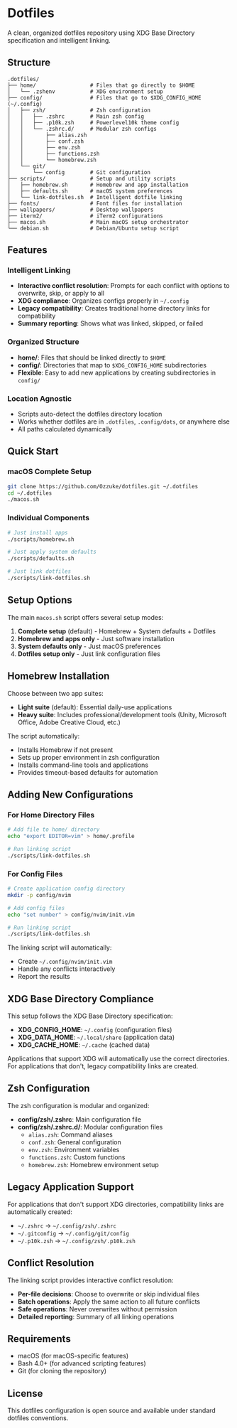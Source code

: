 # Dotfiles

A clean, organized dotfiles repository using XDG Base Directory specification and intelligent linking.

## Structure

```
.dotfiles/
├── home/                 # Files that go directly to $HOME
│   └── .zshenv           # XDG environment setup
├── config/               # Files that go to $XDG_CONFIG_HOME (~/.config)
│   ├── zsh/              # Zsh configuration
│   │   ├── .zshrc        # Main zsh config
│   │   ├── .p10k.zsh     # Powerlevel10k theme config
│   │   └── .zshrc.d/     # Modular zsh configs
│   │       ├── alias.zsh
│   │       ├── conf.zsh
│   │       ├── env.zsh
│   │       ├── functions.zsh
│   │       └── homebrew.zsh
│   └── git/
│       └── config        # Git configuration
├── scripts/              # Setup and utility scripts
│   ├── homebrew.sh       # Homebrew and app installation
│   ├── defaults.sh       # macOS system preferences
│   └── link-dotfiles.sh  # Intelligent dotfile linking
├── fonts/                # Font files for installation
├── wallpapers/           # Desktop wallpapers
├── iterm2/               # iTerm2 configurations
├── macos.sh              # Main macOS setup orchestrator
└── debian.sh             # Debian/Ubuntu setup script
```

## Features

### Intelligent Linking
- **Interactive conflict resolution**: Prompts for each conflict with options to overwrite, skip, or apply to all
- **XDG compliance**: Organizes configs properly in `~/.config`
- **Legacy compatibility**: Creates traditional home directory links for compatibility
- **Summary reporting**: Shows what was linked, skipped, or failed

### Organized Structure
- **home/**: Files that should be linked directly to `$HOME`
- **config/**: Directories that map to `$XDG_CONFIG_HOME` subdirectories
- **Flexible**: Easy to add new applications by creating subdirectories in `config/`

### Location Agnostic
- Scripts auto-detect the dotfiles directory location
- Works whether dotfiles are in `.dotfiles`, `.config/dots`, or anywhere else
- All paths calculated dynamically

## Quick Start

### macOS Complete Setup
```bash
git clone https://github.com/Ozzuke/dotfiles.git ~/.dotfiles
cd ~/.dotfiles
./macos.sh
```

### Individual Components
```bash
# Just install apps
./scripts/homebrew.sh

# Just apply system defaults
./scripts/defaults.sh

# Just link dotfiles
./scripts/link-dotfiles.sh
```

## Setup Options

The main `macos.sh` script offers several setup modes:

1. **Complete setup** (default) - Homebrew + System defaults + Dotfiles
2. **Homebrew and apps only** - Just software installation
3. **System defaults only** - Just macOS preferences
4. **Dotfiles setup only** - Just link configuration files

## Homebrew Installation

Choose between two app suites:

- **Light suite** (default): Essential daily-use applications
- **Heavy suite**: Includes professional/development tools (Unity, Microsoft Office, Adobe Creative Cloud, etc.)

The script automatically:
- Installs Homebrew if not present
- Sets up proper environment in zsh configuration
- Installs command-line tools and applications
- Provides timeout-based defaults for automation

## Adding New Configurations

### For Home Directory Files
```bash
# Add file to home/ directory
echo "export EDITOR=vim" > home/.profile

# Run linking script
./scripts/link-dotfiles.sh
```

### For Config Files
```bash
# Create application config directory
mkdir -p config/nvim

# Add config files
echo "set number" > config/nvim/init.vim

# Run linking script
./scripts/link-dotfiles.sh
```

The linking script will automatically:
- Create `~/.config/nvim/init.vim`
- Handle any conflicts interactively
- Report the results

## XDG Base Directory Compliance

This setup follows the XDG Base Directory specification:

- **XDG_CONFIG_HOME**: `~/.config` (configuration files)
- **XDG_DATA_HOME**: `~/.local/share` (application data)
- **XDG_CACHE_HOME**: `~/.cache` (cached data)

Applications that support XDG will automatically use the correct directories. For applications that don't, legacy compatibility links are created.

## Zsh Configuration

The zsh configuration is modular and organized:

- **config/zsh/.zshrc**: Main configuration file
- **config/zsh/.zshrc.d/**: Modular configuration files
  - `alias.zsh`: Command aliases
  - `conf.zsh`: General configuration
  - `env.zsh`: Environment variables
  - `functions.zsh`: Custom functions
  - `homebrew.zsh`: Homebrew environment setup

## Legacy Application Support

For applications that don't support XDG directories, compatibility links are automatically created:

- `~/.zshrc` → `~/.config/zsh/.zshrc`
- `~/.gitconfig` → `~/.config/git/config`
- `~/.p10k.zsh` → `~/.config/zsh/.p10k.zsh`

## Conflict Resolution

The linking script provides interactive conflict resolution:

- **Per-file decisions**: Choose to overwrite or skip individual files
- **Batch operations**: Apply the same action to all future conflicts
- **Safe operations**: Never overwrites without permission
- **Detailed reporting**: Summary of all linking operations

## Requirements

- macOS (for macOS-specific features)
- Bash 4.0+ (for advanced scripting features)
- Git (for cloning the repository)

## License

This dotfiles configuration is open source and available under standard dotfiles conventions.
